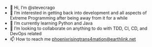 - 👋 Hi, I’m @stevecrago
- 👀 I’m interested in getting back into development and all aspects of Extreme Programming after being away from it for a while
- 🌱 I’m currently learning Python and Java
- 💞️ I’m looking to collaborate on anything to do with TDD, CI, CD, and DevOps related
- 📫 How to reach me phoenixrisingtrans4mation@earthlink.net

<!---
stevecrago/stevecrago is a ✨ special ✨ repository because its `README.md` (this file) appears on your GitHub profile.
You can click the Preview link to take a look at your changes.
--->
